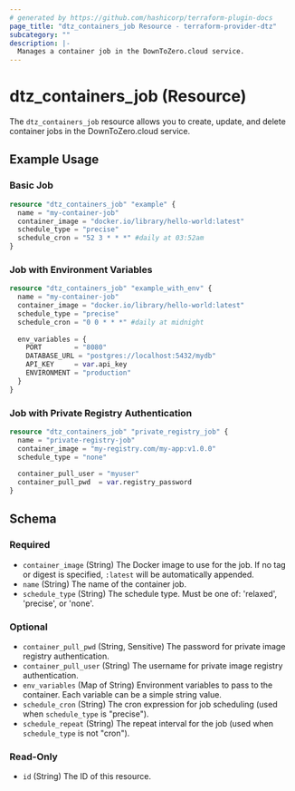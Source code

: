 ```yaml
---
# generated by https://github.com/hashicorp/terraform-plugin-docs
page_title: "dtz_containers_job Resource - terraform-provider-dtz"
subcategory: ""
description: |-
  Manages a container job in the DownToZero.cloud service.
---
```


# dtz_containers_job (Resource)

The `dtz_containers_job` resource allows you to create, update, and delete container jobs in the DownToZero.cloud service.

## Example Usage

### Basic Job

```terraform
resource "dtz_containers_job" "example" {
  name = "my-container-job"
  container_image = "docker.io/library/hello-world:latest"
  schedule_type = "precise"
  schedule_cron = "52 3 * * *" #daily at 03:52am
}
```

### Job with Environment Variables

```terraform
resource "dtz_containers_job" "example_with_env" {
  name = "my-container-job"
  container_image = "docker.io/library/hello-world:latest"
  schedule_type = "precise"
  schedule_cron = "0 0 * * *" #daily at midnight
  
  env_variables = {
    PORT        = "8080"
    DATABASE_URL = "postgres://localhost:5432/mydb"
    API_KEY     = var.api_key
    ENVIRONMENT = "production"
  }
}
```

### Job with Private Registry Authentication

```terraform
resource "dtz_containers_job" "private_registry_job" {
  name = "private-registry-job"
  container_image = "my-registry.com/my-app:v1.0.0"
  schedule_type = "none"
  
  container_pull_user = "myuser"
  container_pull_pwd  = var.registry_password
}
```

## Schema

### Required

- `container_image` (String) The Docker image to use for the job. If no tag or digest is specified, `:latest` will be automatically appended.
- `name` (String) The name of the container job.
- `schedule_type` (String) The schedule type. Must be one of: 'relaxed', 'precise', or 'none'.

### Optional

- `container_pull_pwd` (String, Sensitive) The password for private image registry authentication.
- `container_pull_user` (String) The username for private image registry authentication.
- `env_variables` (Map of String) Environment variables to pass to the container. Each variable can be a simple string value.
- `schedule_cron` (String) The cron expression for job scheduling (used when `schedule_type` is "precise").
- `schedule_repeat` (String) The repeat interval for the job (used when `schedule_type` is not "cron").

### Read-Only

- `id` (String) The ID of this resource.
